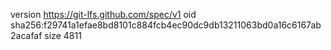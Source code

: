 version https://git-lfs.github.com/spec/v1
oid sha256:f29741a1efae8bd8101c884fcb4ec90dc9db13211063bd0a16c6167ab2acafaf
size 4811
